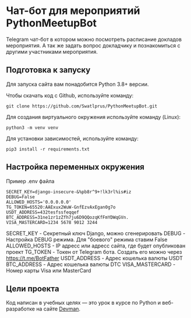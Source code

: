 # Чат-бот для мероприятий PythonMeetupBot

Telegram чат-бот в котором можно посмотреть расписание докладов мероприятия. А так же задать вопрос докладчику и познакомиться с другими участниками мероприятия.

## Подготовка к запуску
Для запуска сайта вам понадобится Python 3.8+ версии. 

Чтобы скачать код с Github, используйте команду:
```shell
git clone https://github.com/Swatlprus/PythonMeetupBot.git
```
Для создания виртуального окружения используйте команду (Linux):
```shell
python3 -m venv venv
```
Для установки зависимостей, используйте команду:
```shell
pip3 install -r requirements.txt
```

## Настройка переменных окружения
Пример .env файла

```
SECRET_KEY=django-insecure-&%pb8r^9+!lk3rl%is#iz
DEBUG=False
ALLOWED_HOSTS='0.0.0.0.0'
TG_TOKEN=65520:AAExux2WuW-GnfEzvAxEgan0g7o
USDT_ADDRESS=432tesfssfeqqef
BTC_ADDRESS=31ne1zr1zZfh7ju6D9QQozqKfFmYDWqGVn.
VISA_MASTERCARD=1234 5678 9012 3244
```

SECRET_KEY - Секретный ключ Django, можно сгенерировать
DEBUG - Настройка DEBUG режима. Для "боевого" режима ставим False
ALLOWED_HOSTS - IP адресс или адресс сайта, где будет опубликован проект
TG_TOKEN - Токен от Telegram бота. Создать его можно через https://t.me/BotFather
USDT_ADDRESS - Адрес кошелька валюты USDT
BTC_ADDRESS - Адрес кошелька валюты DTC
VISA_MASTERCARD - Номер карты Visa или MasterCard

## Цели проекта

Код написан в учебных целях — это урок в курсе по Python и веб-разработке на сайте [Devman](https://dvmn.org).